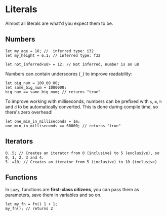 
# Literals

Almost all literals are what'd you expect them to be.

## Numbers

```
let my_age = 18; //  inferred type: i32
let my_height = 6.1; // inferred type: f32

let not_inferred<u8> = 12; // Not inferred, number is an u8
```

Numbers can contain underscores (`_`) to improve readability:

```
let big_num = 100_00_00; 
let same_big_num = 1000000;
big_num == same_big_num; // returns "true"
```

To improve working with milliseconds, numbers can be prefixed with `s`, `m`, `h` and `d` to be automatically converted. This is done during compile time, so there's zero overhead!

```
let one_min_in_milliseconds = 1m; 
one_min_in_milliseconds == 60000; // returns "true"
```

## Iterators

```
0..5; // Creates an iterator from 0 (inclusive) to 5 (exclusive), so 0, 1, 2, 3 and 4.
5..=10; // Creates an iterator from 5 (inclusive) to 10 (inclusive) 
```

## Functions

In `Lazy`, functions are **first-class citizens**, you can pass them as parameters, save them in variables and so on.

```
let my_fn = fn() 1 + 1;
my_fn(); // returns 2
```

